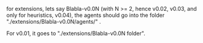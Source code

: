 for extensions, lets say Blabla-v0.0N (with N >= 2, hence v0.02, v0.03, and only for heuristics, v0.04), the agents should go into the folder "./extensions/Blabla-v0.0N/agents/" .

For v0.01, it goes to "./extensions/Blabla-v0.0N folder".

